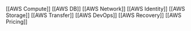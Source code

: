 [[AWS Compute]]
[[AWS DB]]
[[AWS Network]]
[[AWS Identity]]
[[AWS Storage]]
[[AWS Transfer]]
[[AWS DevOps]]
[[AWS Recovery]]
[[AWS Pricing]]

